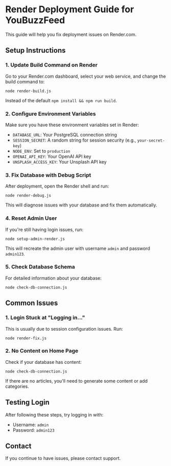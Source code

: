 # Render Deployment Guide for YouBuzzFeed

This guide will help you fix deployment issues on Render.com.

## Setup Instructions

### 1. Update Build Command on Render

Go to your Render.com dashboard, select your web service, and change the build command to:

```
node render-build.js
```

Instead of the default `npm install && npm run build`.

### 2. Configure Environment Variables

Make sure you have these environment variables set in Render:

- `DATABASE_URL`: Your PostgreSQL connection string
- `SESSION_SECRET`: A random string for session security (e.g., `your-secret-key`)
- `NODE_ENV`: Set to `production`
- `OPENAI_API_KEY`: Your OpenAI API key 
- `UNSPLASH_ACCESS_KEY`: Your Unsplash API key

### 3. Fix Database with Debug Script

After deployment, open the Render shell and run:

```
node render-debug.js
```

This will diagnose issues with your database and fix them automatically.

### 4. Reset Admin User

If you're still having login issues, run:

```
node setup-admin-render.js
```

This will recreate the admin user with username `admin` and password `admin123`.

### 5. Check Database Schema

For detailed information about your database:

```
node check-db-connection.js
```

## Common Issues

### 1. Login Stuck at "Logging in..."

This is usually due to session configuration issues. Run:

```
node render-fix.js
```

### 2. No Content on Home Page

Check if your database has content:

```
node check-db-connection.js
```

If there are no articles, you'll need to generate some content or add categories.

## Testing Login

After following these steps, try logging in with:
- Username: `admin`
- Password: `admin123`

## Contact

If you continue to have issues, please contact support.